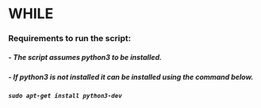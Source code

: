 # WHILE 
### Requirements to run the script:
##### - The script assumes python3 to be installed. 
##### - If python3 is not installed it can be installed using the command below.
##### ``sudo apt-get install python3-dev`` 